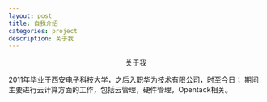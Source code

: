 ```yaml
---
layout: post
title: 自我介绍
categories: project
description: 关于我
---
```

   
   
   
<center>关于我</center>

2011年毕业于西安电子科技大学，之后入职华为技术有限公司，时至今日；
期间主要进行云计算方面的工作，包括云管理，硬件管理，Opentack相关。


